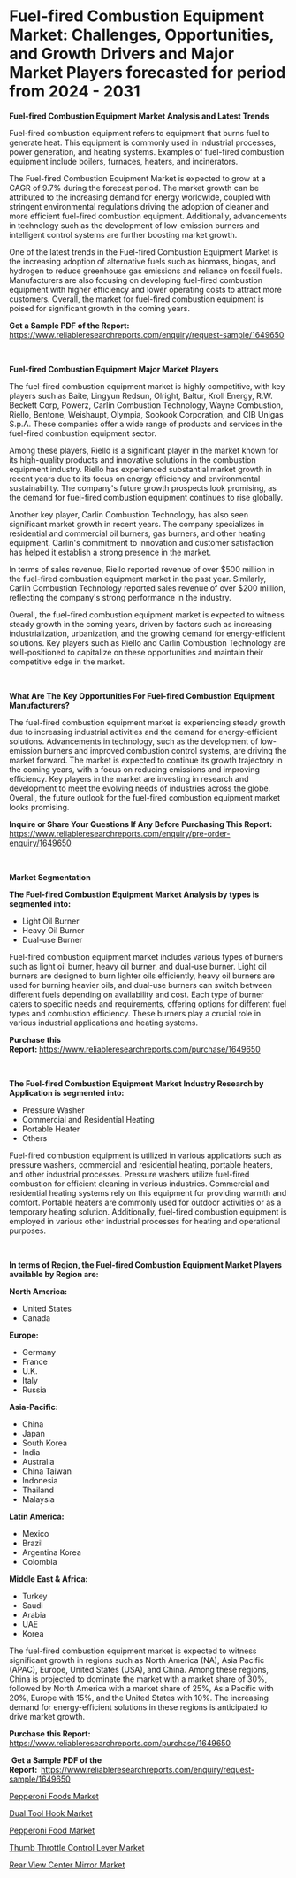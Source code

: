 <p><h1>Fuel-fired Combustion Equipment Market: Challenges, Opportunities, and Growth Drivers and Major Market Players forecasted for period from 2024 - 2031</h1></p><p><strong>Fuel-fired Combustion Equipment Market Analysis and Latest Trends</strong></p>
<p><p>Fuel-fired combustion equipment refers to equipment that burns fuel to generate heat. This equipment is commonly used in industrial processes, power generation, and heating systems. Examples of fuel-fired combustion equipment include boilers, furnaces, heaters, and incinerators.</p><p>The Fuel-fired Combustion Equipment Market is expected to grow at a CAGR of 9.7% during the forecast period. The market growth can be attributed to the increasing demand for energy worldwide, coupled with stringent environmental regulations driving the adoption of cleaner and more efficient fuel-fired combustion equipment. Additionally, advancements in technology such as the development of low-emission burners and intelligent control systems are further boosting market growth.</p><p>One of the latest trends in the Fuel-fired Combustion Equipment Market is the increasing adoption of alternative fuels such as biomass, biogas, and hydrogen to reduce greenhouse gas emissions and reliance on fossil fuels. Manufacturers are also focusing on developing fuel-fired combustion equipment with higher efficiency and lower operating costs to attract more customers. Overall, the market for fuel-fired combustion equipment is poised for significant growth in the coming years.</p></p>
<p><strong>Get a Sample PDF of the Report:&nbsp;</strong> <a href="https://www.reliableresearchreports.com/enquiry/request-sample/1649650">https://www.reliableresearchreports.com/enquiry/request-sample/1649650</a></p>
<p>&nbsp;</p>
<p><strong>Fuel-fired Combustion Equipment Major Market Players</strong></p>
<p><p>The fuel-fired combustion equipment market is highly competitive, with key players such as Baite, Lingyun Redsun, Olright, Baltur, Kroll Energy, R.W. Beckett Corp, Powerz, Carlin Combustion Technology, Wayne Combustion, Riello, Bentone, Weishaupt, Olympia, Sookook Corporation, and CIB Unigas S.p.A. These companies offer a wide range of products and services in the fuel-fired combustion equipment sector.</p><p>Among these players, Riello is a significant player in the market known for its high-quality products and innovative solutions in the combustion equipment industry. Riello has experienced substantial market growth in recent years due to its focus on energy efficiency and environmental sustainability. The company's future growth prospects look promising, as the demand for fuel-fired combustion equipment continues to rise globally.</p><p>Another key player, Carlin Combustion Technology, has also seen significant market growth in recent years. The company specializes in residential and commercial oil burners, gas burners, and other heating equipment. Carlin's commitment to innovation and customer satisfaction has helped it establish a strong presence in the market.</p><p>In terms of sales revenue, Riello reported revenue of over $500 million in the fuel-fired combustion equipment market in the past year. Similarly, Carlin Combustion Technology reported sales revenue of over $200 million, reflecting the company's strong performance in the industry.</p><p>Overall, the fuel-fired combustion equipment market is expected to witness steady growth in the coming years, driven by factors such as increasing industrialization, urbanization, and the growing demand for energy-efficient solutions. Key players such as Riello and Carlin Combustion Technology are well-positioned to capitalize on these opportunities and maintain their competitive edge in the market.</p></p>
<p>&nbsp;</p>
<p><strong>What Are The Key Opportunities For Fuel-fired Combustion Equipment Manufacturers?</strong></p>
<p><p>The fuel-fired combustion equipment market is experiencing steady growth due to increasing industrial activities and the demand for energy-efficient solutions. Advancements in technology, such as the development of low-emission burners and improved combustion control systems, are driving the market forward. The market is expected to continue its growth trajectory in the coming years, with a focus on reducing emissions and improving efficiency. Key players in the market are investing in research and development to meet the evolving needs of industries across the globe. Overall, the future outlook for the fuel-fired combustion equipment market looks promising.</p></p>
<p><strong>Inquire or Share Your Questions If Any Before Purchasing This Report:</strong> <a href="https://www.reliableresearchreports.com/enquiry/pre-order-enquiry/1649650">https://www.reliableresearchreports.com/enquiry/pre-order-enquiry/1649650</a></p>
<p>&nbsp;</p>
<p><strong>Market Segmentation</strong></p>
<p><strong>The Fuel-fired Combustion Equipment Market Analysis by types is segmented into:</strong></p>
<p><ul><li>Light Oil Burner</li><li>Heavy Oil Burner</li><li>Dual-use Burner</li></ul></p>
<p><p>Fuel-fired combustion equipment market includes various types of burners such as light oil burner, heavy oil burner, and dual-use burner. Light oil burners are designed to burn lighter oils efficiently, heavy oil burners are used for burning heavier oils, and dual-use burners can switch between different fuels depending on availability and cost. Each type of burner caters to specific needs and requirements, offering options for different fuel types and combustion efficiency. These burners play a crucial role in various industrial applications and heating systems.</p></p>
<p><strong>Purchase this Report:&nbsp;</strong><a href="https://www.reliableresearchreports.com/purchase/1649650">https://www.reliableresearchreports.com/purchase/1649650</a></p>
<p>&nbsp;</p>
<p><strong>The Fuel-fired Combustion Equipment Market Industry Research by Application is segmented into:</strong></p>
<p><ul><li>Pressure Washer</li><li>Commercial and Residential Heating</li><li>Portable Heater</li><li>Others</li></ul></p>
<p><p>Fuel-fired combustion equipment is utilized in various applications such as pressure washers, commercial and residential heating, portable heaters, and other industrial processes. Pressure washers utilize fuel-fired combustion for efficient cleaning in various industries. Commercial and residential heating systems rely on this equipment for providing warmth and comfort. Portable heaters are commonly used for outdoor activities or as a temporary heating solution. Additionally, fuel-fired combustion equipment is employed in various other industrial processes for heating and operational purposes.</p></p>
<p>&nbsp;</p>
<p><strong>In terms of Region, the Fuel-fired Combustion Equipment Market Players available by Region are:</strong></p>
<p>
    <p> <strong> North America: </strong>
        <ul>
            <li>United States</li>
            <li>Canada</li>
        </ul>
        </p> 
    <p> <strong> Europe: </strong>
        <ul>
            <li>Germany</li>
            <li>France</li>
            <li>U.K.</li>
            <li>Italy</li>
            <li>Russia</li>
        </ul>
        </p> 
    <p> <strong> Asia-Pacific: </strong>
        <ul>
            <li>China</li>
            <li>Japan</li>
            <li>South Korea</li>
            <li>India</li>
            <li>Australia</li>
            <li>China Taiwan</li>
            <li>Indonesia</li>
            <li>Thailand</li>
            <li>Malaysia</li>
        </ul>
        </p> 
    <p> <strong> Latin America: </strong>
        <ul>
            <li>Mexico</li>
            <li>Brazil</li>
            <li>Argentina Korea</li>
            <li>Colombia</li>
        </ul>
        </p> 
    <p> <strong> Middle East & Africa: </strong>
        <ul>
            <li>Turkey</li>
            <li>Saudi</li>
            <li>Arabia</li>
            <li>UAE</li>
            <li>Korea</li>
        </ul>
    </p>
    </p>
<p><p>The fuel-fired combustion equipment market is expected to witness significant growth in regions such as North America (NA), Asia Pacific (APAC), Europe, United States (USA), and China. Among these regions, China is projected to dominate the market with a market share of 30%, followed by North America with a market share of 25%, Asia Pacific with 20%, Europe with 15%, and the United States with 10%. The increasing demand for energy-efficient solutions in these regions is anticipated to drive market growth.</p></p>
<p><strong>Purchase this Report: </strong><a href="https://www.reliableresearchreports.com/purchase/1649650">https://www.reliableresearchreports.com/purchase/1649650</a></p>
<p>&nbsp;<strong>Get a Sample PDF of the Report:&nbsp;&nbsp;</strong><a href="https://www.reliableresearchreports.com/enquiry/request-sample/1649650">https://www.reliableresearchreports.com/enquiry/request-sample/1649650</a></p>
<p><strong></strong></p>
<p><p><a href="https://issuu.com/reportprime-2/docs/pepperoni-foods-market-size-2030.pptx">Pepperoni Foods Market</a></p><p><a href="https://github.com/kosella/Market-Research-Report-List-2/blob/main/dual-tool-hook-market.md">Dual Tool Hook Market</a></p><p><a href="https://issuu.com/reportprime-2/docs/pepperoni-food-market-size-2030.pptx">Pepperoni Food Market</a></p><p><a href="https://github.com/kufem1/Market-Research-Report-List-1/blob/main/thumb-throttle-control-lever-market.md">Thumb Throttle Control Lever Market</a></p><p><a href="https://github.com/nathandecarvalho/Market-Research-Report-List-2/blob/main/rear-view-center-mirror-market.md">Rear View Center Mirror Market</a></p></p>